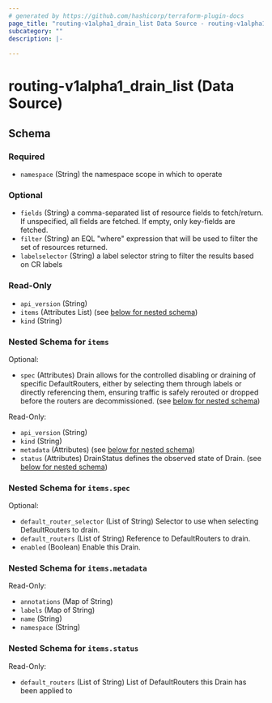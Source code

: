```yaml
---
# generated by https://github.com/hashicorp/terraform-plugin-docs
page_title: "routing-v1alpha1_drain_list Data Source - routing-v1alpha1"
subcategory: ""
description: |-
  
---
```


# routing-v1alpha1_drain_list (Data Source)





<!-- schema generated by tfplugindocs -->
## Schema

### Required

- `namespace` (String) the namespace scope in which to operate

### Optional

- `fields` (String) a comma-separated list of resource fields to fetch/return.  If unspecified, all fields are fetched.  If empty, only key-fields are fetched.
- `filter` (String) an EQL "where" expression that will be used to filter the set of resources returned.
- `labelselector` (String) a label selector string to filter the results based on CR labels

### Read-Only

- `api_version` (String)
- `items` (Attributes List) (see [below for nested schema](#nestedatt--items))
- `kind` (String)

<a id="nestedatt--items"></a>
### Nested Schema for `items`

Optional:

- `spec` (Attributes) Drain allows for the controlled disabling or draining of specific DefaultRouters, either by selecting them through labels or directly referencing them, ensuring traffic is safely rerouted or dropped before the routers are decommissioned. (see [below for nested schema](#nestedatt--items--spec))

Read-Only:

- `api_version` (String)
- `kind` (String)
- `metadata` (Attributes) (see [below for nested schema](#nestedatt--items--metadata))
- `status` (Attributes) DrainStatus defines the observed state of Drain. (see [below for nested schema](#nestedatt--items--status))

<a id="nestedatt--items--spec"></a>
### Nested Schema for `items.spec`

Optional:

- `default_router_selector` (List of String) Selector to use when selecting DefaultRouters to drain.
- `default_routers` (List of String) Reference to DefaultRouters to drain.
- `enabled` (Boolean) Enable this Drain.


<a id="nestedatt--items--metadata"></a>
### Nested Schema for `items.metadata`

Read-Only:

- `annotations` (Map of String)
- `labels` (Map of String)
- `name` (String)
- `namespace` (String)


<a id="nestedatt--items--status"></a>
### Nested Schema for `items.status`

Read-Only:

- `default_routers` (List of String) List of DefaultRouters this Drain has been applied to
